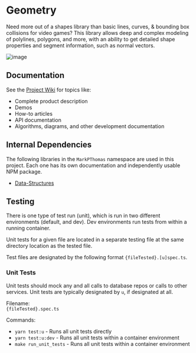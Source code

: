 # Geometry
Need more out of a shapes library than basic lines, curves, & bounding box collisions for video games? This library allows deep and complex modeling of polylines, polygons, and more, with an ability to get detailed shape properties and segment information, such as normal vectors.

![image](https://github.com/MarkPThomas/mark.ly/assets/6684303/b69382ea-c3d4-4f7f-a74d-5885f8975599)

## Documentation
See the [Project Wiki](https://markpthomas.github.io/wiki/Geometry_52723714.html) for topics like:
- Complete product description
- Demos
- How-to articles
- API documentation
- Algorithms, diagrams, and other development documentation

## Internal Dependencies
The following libraries in the `MarkPThomas` namespace are used in this project. Each one has its own documentation and independently usable NPM package.
- [Data-Structures](https://github.com/MarkPThomas/mark.ly/tree/main/packages/libraries/data-structures)

## Testing
There is one type of test run (unit), which is run in two different environments (default, and dev). Dev environments run tests from within a running container.

Unit tests for a given file are located in a separate testing file at the same directory location as the tested file.

Test files are designated by the following format `{fileTested}.[u]spec.ts`.

### Unit Tests
Unit tests should mock any and all calls to database repos or calls to other services. Unit tests are typically designated by `u`, if designated at all.

Filename: \
  `{fileTested}.spec.ts`

Commands:
* `yarn test:u`         - Runs all unit tests directly
* `yarn test:u:dev`     - Runs all unit tests within a container environment
* `make run_unit_tests` - Runs all unit tests within a container environment
